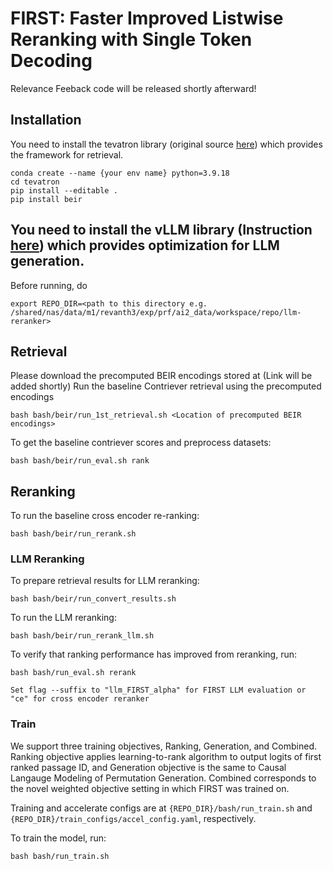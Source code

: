 # FIRST: Faster Improved Listwise Reranking with Single Token Decoding
Relevance Feeback code will be released shortly afterward!


## Installation
You need to install the tevatron library (original source [here](https://github.com/texttron/tevatron)) which provides the framework for retrieval.

```
conda create --name {your env name} python=3.9.18
cd tevatron
pip install --editable .
pip install beir
```
## You need to install the vLLM library (Instruction [here](https://docs.vllm.ai/en/latest/getting_started/installation.html)) which provides optimization for LLM generation.

Before running, do
```
export REPO_DIR=<path to this directory e.g. /shared/nas/data/m1/revanth3/exp/prf/ai2_data/workspace/repo/llm-reranker>
```

## Retrieval
Please download the precomputed BEIR encodings stored at (Link will be added shortly)
Run the baseline Contriever retrieval using the precomputed encodings

```
bash bash/beir/run_1st_retrieval.sh <Location of precomputed BEIR encodings>
```
To get the baseline contriever scores and preprocess datasets:

```
bash bash/beir/run_eval.sh rank
```

## Reranking
To run the baseline cross encoder re-ranking:
```
bash bash/beir/run_rerank.sh
```
### LLM Reranking

To prepare retrieval results for LLM reranking:

```
bash bash/beir/run_convert_results.sh
```

To run the LLM reranking:

```
bash bash/beir/run_rerank_llm.sh
```

To verify that ranking performance has improved from reranking, run:
```
bash bash/run_eval.sh rerank

Set flag --suffix to "llm_FIRST_alpha" for FIRST LLM evaluation or "ce" for cross encoder reranker
```

### Train

We support three training objectives, Ranking, Generation, and Combined. Ranking objective applies learning-to-rank algorithm to output logits of first ranked passage ID, and Generation objective is the same to Causal Langauge Modeling of Permutation Generation. Combined corresponds to the novel weighted objective setting in which FIRST was trained on.

Training and accelerate configs are at `{REPO_DIR}/bash/run_train.sh` and `{REPO_DIR}/train_configs/accel_config.yaml`, respectively.

To train the model, run:
```
bash bash/run_train.sh
```

